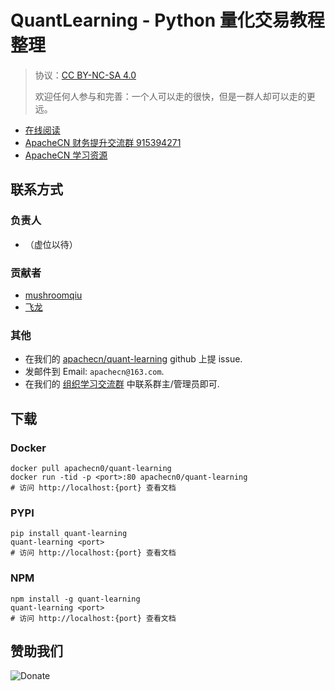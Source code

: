 # QuantLearning - Python 量化交易教程整理

> 协议：[CC BY-NC-SA 4.0](http://creativecommons.org/licenses/by-nc-sa/4.0/)
>
> 欢迎任何人参与和完善：一个人可以走的很快，但是一群人却可以走的更远。

* [在线阅读](https://quant.apachecn.org)
* [ApacheCN 财务提升交流群 915394271](https://jq.qq.com/?_wv=1027&k=3b2GY1jt)
* [ApacheCN 学习资源](http://www.apachecn.org/)

## 联系方式

### 负责人

* （虚位以待）

### 贡献者

+   [mushroomqiu](https://www.v2ex.com/member/mushroomqiu)
+   [飞龙](https://github.com/wizardforcel)

### 其他

*   在我们的 [apachecn/quant-learning](https://github.com/apachecn/quant-learning) github 上提 issue.
*   发邮件到 Email: `apachecn@163.com`.
*   在我们的 [组织学习交流群](http://www.apachecn.org/organization/348.html) 中联系群主/管理员即可.

## 下载

### Docker

```
docker pull apachecn0/quant-learning
docker run -tid -p <port>:80 apachecn0/quant-learning
# 访问 http://localhost:{port} 查看文档
```

### PYPI

```
pip install quant-learning
quant-learning <port>
# 访问 http://localhost:{port} 查看文档
```

### NPM

```
npm install -g quant-learning
quant-learning <port>
# 访问 http://localhost:{port} 查看文档
```

## 赞助我们

![Donate](http://data.apachecn.org/img/about/donate.jpg)
